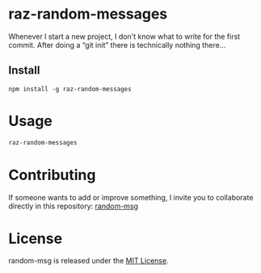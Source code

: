 # raz-random-messages

Whenever I start a new project, I don't know what to write for the first commit. After doing a “git init” there is technically nothing there...

## Install

```npm
npm install -g raz-random-messages
```

# Usage

```bash
raz-random-messages
```

# Contributing
If someone wants to add or improve something, I invite you to collaborate directly in this repository: [random-msg](https://github.com/platzi/npm-random-msg)

# License
random-msg is released under the [MIT License](https://opensource.org/licenses/MIT).
